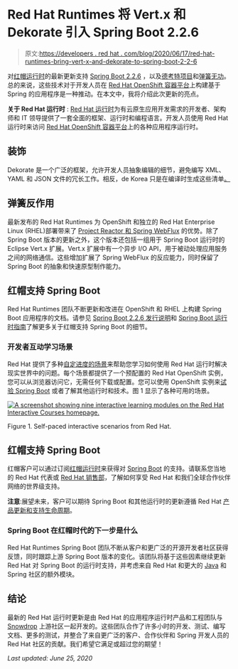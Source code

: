 # Red Hat Runtimes 将 Vert.x 和 Dekorate 引入 Spring Boot 2.2.6

> 原文:[https://developers . red hat . com/blog/2020/06/17/red-hat-runtimes-bring-vert-x-and-dekorate-to-spring-boot-2-2-6](https://developers.redhat.com/blog/2020/06/17/red-hat-runtimes-brings-vert-x-and-dekorate-to-spring-boot-2-2-6)

对[红帽运行时](https://developers.redhat.com/middleware/)的最新更新支持 [Spring Boot 2.2.6](https://access.redhat.com/documentation/en-us/red_hat_support_for_spring_boot/2.2/html/release_notes_for_spring_boot_2.2/) ，以及[德考特项目](https://github.com/dekorateio/dekorate)和[弹簧无功](https://spring.io/reactive)。总的来说，这些技术对于开发人员在 [Red Hat OpenShift 容器平台](https://developers.redhat.com/openshift/)上构建基于 Spring 的应用程序是一种推动。在本文中，我将介绍此次更新的亮点。

**关于 Red Hat 运行时** : [Red Hat 运行时](https://developers.redhat.com/middleware/)为有云原生应用开发需求的开发者、架构师和 IT 领导提供了一套全面的框架、运行时和编程语言。开发人员使用 Red Hat 运行时来访问 [Red Hat OpenShift 容器平台](https://developers.redhat.com/openshift/)上的各种应用程序运行时。

## 装饰

Dekorate 是一个广泛的框架，允许开发人员抽象编辑的细节，避免编写 XML、YAML 和 JSON 文件的冗长工作。相反，de Korea 只是在编译时生成这些清单[。](https://developers.redhat.com/blog/2019/08/15/how-to-use-dekorate-to-create-kubernetes-manifests/)

## 弹簧反作用

最新发布的 Red Hat Runtimes 为 OpenShift 和独立的 Red Hat Enterprise Linux (RHEL)部署带来了 [Project Reactor 和 Spring WebFlux](https://developers.redhat.com/blog/2019/08/30/extending-support-for-spring-boot-2-1-6-and-spring-reactive/) 的优势。除了 Spring Boot 版本的更新之外，这个版本还包括一组用于 Spring Boot 运行时的 Eclipse Vert.x 扩展。Vert.x 扩展中有一个异步 I/O API，用于被动处理应用服务之间的网络通信。这些增加扩展了 Spring WebFlux 的反应能力，同时保留了 Spring Boot 的抽象和快速原型制作能力。

## 红帽支持 Spring Boot

Red Hat Runtimes 团队不断更新和改进在 OpenShift 和 RHEL 上构建 Spring Boot 应用程序的文档。请参见 [Spring Boot 2.2.6 发行说明](https://access.redhat.com/documentation/en-us/red_hat_support_for_spring_boot/2.2/html/release_notes_for_spring_boot_2.2/)和 [Spring Boot 运行时指南](https://access.redhat.com/documentation/en-us/red_hat_support_for_spring_boot/2.2/html/spring_boot_runtime_guide/)了解更多关于红帽支持 Spring Boot 的细节。

### 开发者互动学习场景

Red Hat 提供了多种[自定进度的场景](https://learn.openshift.com/middleware/)来帮助您学习如何使用 Red Hat 运行时解决现实世界中的问题。每个场景都提供了一个预配置的 Red Hat OpenShift 实例，您可以从浏览器访问它，无需任何下载或配置。您可以使用 OpenShift 实例来[试验 Spring Boot](https://learn.openshift.com/middleware/courses/middleware-spring-boot/) 或者了解其他运行时和技术。图 1 显示了各种可用的场景。

[![A screenshot showing nine interactive learning modules on the Red Hat Interactive Courses homepage.](../Images/305117d4bdf78718224202caa46c9595.png "Screen Shot 2019-08-14 at 3.54.45 PM")](/sites/default/files/blog/2019/08/Screen-Shot-2019-08-14-at-3.54.45-PM.png)

Figure 1\. Self-paced interactive scenarios from Red Hat.

## 红帽支持 Spring Boot

红帽客户可以通过订阅[红帽运行时](https://developers.redhat.com/products/rhoar/overview/)来获得对 [Spring Boot](https://developers.redhat.com/topics/spring-boot/) 的支持。请联系您当地的 Red Hat 代表或 [Red Hat 销售部](https://www.redhat.com/en/about/contact/sales)，了解如何享受 Red Hat 和我们全球合作伙伴网络的世界级支持。

**注意**:展望未来，客户可以期待 Spring Boot 和其他运行时的更新遵循 Red Hat [产品更新和支持生命周期](https://access.redhat.com/support/policy/updates/jboss_notes/)。

### Spring Boot 在红帽时代的下一步是什么

Red Hat Runtimes Spring Boot 团队不断从客户和更广泛的开源开发者社区获得反馈，同时跟踪上游 Spring Boot 版本的变化。该团队将基于这些因素继续更新 Red Hat 对 Spring Boot 的运行时支持，并考虑来自 Red Hat 和更大的 [Java](https://developers.redhat.com/topics/enterprise-java/) 和 Spring 社区的额外模块。

## 结论

最新的 Red Hat 运行时更新是由 Red Hat 的应用程序运行时产品和工程团队与 [Snowdrop](https://snowdrop.me/) 上游社区一起开发的。这些团队合作了许多小时的开发、测试、编写文档、更多的测试，并整合了来自更广泛的客户、合作伙伴和 Spring 开发人员的 Red Hat 社区的贡献。我们希望它满足或超过您的期望！

*Last updated: June 25, 2020*